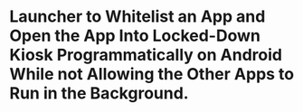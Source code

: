 # Launcher to Whitelist an App and Open the App Into Locked-Down Kiosk Programmatically on Android While not Allowing the Other Apps to Run in the Background.

